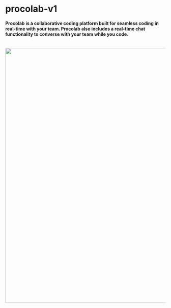 # procolab-v1
<h4>Procolab is a collaborative coding platform built for seamless coding in real-time with your team. Procolab also includes a real-time chat functionality to converse with your team while you code.</h4><br>


<img src="https://user-images.githubusercontent.com/59359937/186280746-7d9bd5a3-ae32-4926-b24f-9af96be34a0e.jpg" width="800" />
